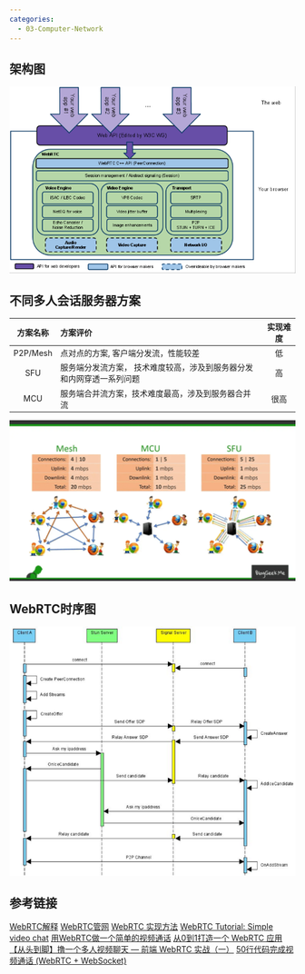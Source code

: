 ```yaml
---
categories:
  - 03-Computer-Network
---
```

## 架构图

![Architecture](WebRTC/Architecture.png)

## 不同多人会话服务器方案

|   方案名称   | 方案评价                                | 实现难度 |
|:--------:|:------------------------------------|:----:|
| P2P/Mesh | 点对点的方案, 客户端分发流，性能较差                 |  低   |
|   SFU    | 服务端分发流方案， 技术难度较高，涉及到服务器分发和内网穿透一系列问题 |  高   |
|   MCU    | 服务端合并流方案，技术难度最高，涉及到服务器合并流           |  很高  |

![不同多人会话服务器方案](WebRTC/webrtc-server.png)

## WebRTC时序图

![时序图](WebRTC/Sequence-Diagram.png)

## 参考链接

[WebRTC解释](https://developer.mozilla.org/zh-CN/docs/Web/API/MediaDevices/getUserMedia)
[WebRTC管网](https://webrtc.github.io/webrtc-org/architecture/)
[WebRTC 实现方法](https://millo-l.github.io/WebRTC-implementation-method-Mesh-SFU-MCU/)
[WebRTC Tutorial: Simple video chat](https://www.scaledrone.com/blog/webrtc-tutorial-simple-video-chat/)
[用WebRTC做一个简单的视频通话](https://webrtc.org.cn/tutorial-simple-video-chat/)
[从0到1打造一个 WebRTC 应用](https://juejin.cn/post/6896045087659130894)
[【从头到脚】撸一个多人视频聊天 — 前端 WebRTC 实战（一）](https://juejin.cn/post/6844903798750576647)
[50行代码完成视频通话 (WebRTC + WebSocket)](https://segmentfault.com/a/1190000020780854)
